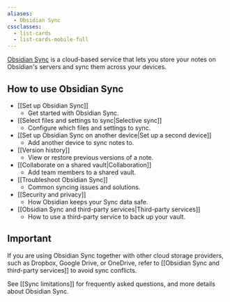 ```yaml
---
aliases:
  - Obsidian Sync
cssclasses:
  - list-cards
  - list-cards-mobile-full
---
```

[Obsidian Sync](https://obsidian.md/sync) is a cloud-based service that lets you store your notes on Obsidian's servers and sync them across your devices.

## How to use Obsidian Sync

- [[Set up Obsidian Sync]]
	- Get started with Obsidian Sync.
- [[Select files and settings to sync|Selective sync]]
	- Configure which files and settings to sync.
- [[Set up Obsidian Sync on another device|Set up a second device]]
	- Add another device to sync notes to.
- [[Version history]]
	- View or restore previous versions of a note.
- [[Collaborate on a shared vault|Collaboration]]
	- Add team members to a shared vault.
- [[Troubleshoot Obsidian Sync]]
	- Common syncing issues and solutions.
- [[Security and privacy]]
	- How Obsidian keeps your Sync data safe.
- [[Obsidian Sync and third-party services|Third-party services]]
	- How to use a third-party service to back up your vault.

## Important

If you are using Obsidian Sync together with other cloud storage providers, such as Dropbox, Google Drive, or OneDrive, refer to [[Obsidian Sync and third-party services]] to avoid sync conflicts.

See [[Sync limitations]] for frequently asked questions, and more details about Obsidian Sync.
 